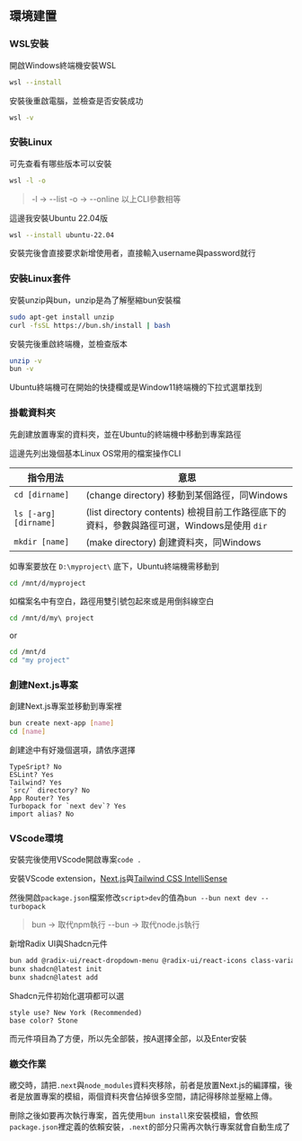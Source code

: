 ## 環境建置

### WSL安裝

開啟Windows終端機安裝WSL

```bash
wsl --install
```

安裝後重啟電腦，並檢查是否安裝成功

```bash
wsl -v
```

### 安裝Linux

可先查看有哪些版本可以安裝

```bash
wsl -l -o
```

> -l -> \--list
> -o -> \--online
> 以上CLI參數相等

這邊我安裝Ubuntu 22.04版

```bash
wsl --install ubuntu-22.04
```

安裝完後會直接要求新增使用者，直接輸入username與password就行

### 安裝Linux套件

安裝unzip與bun，unzip是為了解壓縮bun安裝檔

```bash
sudo apt-get install unzip
curl -fsSL https://bun.sh/install | bash
```

安裝完後重啟終端機，並檢查版本

```bash
unzip -v
bun -v
```

Ubuntu終端機可在開始的快捷欄或是Window11終端機的下拉式選單找到

### 掛載資料夾

先創建放置專案的資料夾，並在Ubuntu的終端機中移動到專案路徑

這邊先列出幾個基本Linux OS常用的檔案操作CLI

| 指令用法 | 意思 |
| -------- | -------- |
| ```cd [dirname]``` | (change directory) 移動到某個路徑，同Windows |
| ```ls [-arg] [dirname]``` | (list directory contents) 檢視目前工作路徑底下的資料，參數與路徑可選，Windows是使用 ```dir``` |
| ```mkdir [name]``` | (make directory) 創建資料夾，同Windows |

如專案要放在 ```D:\myproject\``` 底下，Ubuntu終端機需移動到

```bash
cd /mnt/d/myproject
```

如檔案名中有空白，路徑用雙引號包起來或是用倒斜線空白

```bash
cd /mnt/d/my\ project
```

or

```bash
cd /mnt/d
cd "my project"
```

### 創建Next.js專案

創建Next.js專案並移動到專案裡

```bash
bun create next-app [name]
cd [name]
```

創建途中有好幾個選項，請依序選擇

```
TypeSript? No
ESLint? Yes
Tailwind? Yes
`src/` directory? No
App Router? Yes
Turbopack for `next dev`? Yes
import alias? No
```

### VScode環境

安裝完後使用VScode開啟專案```code .```

安裝VScode extension，[Next.js](https://marketplace.cursorapi.com/items?itemName=foxundermoon.next-js)與[Tailwind CSS IntelliSense](https://marketplace.cursorapi.com/items?itemName=bradlc.vscode-tailwindcss)

然後開啟`package.json`檔案修改`script>dev`的值為```bun --bun next dev --turbopack```

> bun -> 取代npm執行
> \--bun -> 取代node.js執行

新增Radix UI與Shadcn元件

```bash
bun add @radix-ui/react-dropdown-menu @radix-ui/react-icons class-variance-authority clsx tailwind-merge
bunx shadcn@latest init
bunx shadcn@latest add
```

Shadcn元件初始化選項都可以選

```
style use? New York (Recommended)
base color? Stone
```

而元件項目為了方便，所以先全部裝，按A選擇全部，以及Enter安裝

### 繳交作業

繳交時，請把`.next`與`node_modules`資料夾移除，前者是放置Next.js的編譯檔，後者是放置專案的模組，兩個資料夾會佔掉很多空間，請記得移除並壓縮上傳。

刪除之後如要再次執行專案，首先使用`bun install`來安裝模組，會依照`package.json`裡定義的依賴安裝，`.next`的部分只需再次執行專案就會自動生成了